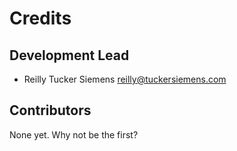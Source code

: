 # Credits

## Development Lead
- Reilly Tucker Siemens <reilly@tuckersiemens.com>

## Contributors
None yet. Why not be the first?

